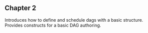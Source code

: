 
## Chapter 2
Introduces how to define and schedule dags with a basic structure. Provides constructs for a 
basic DAG authoring.

